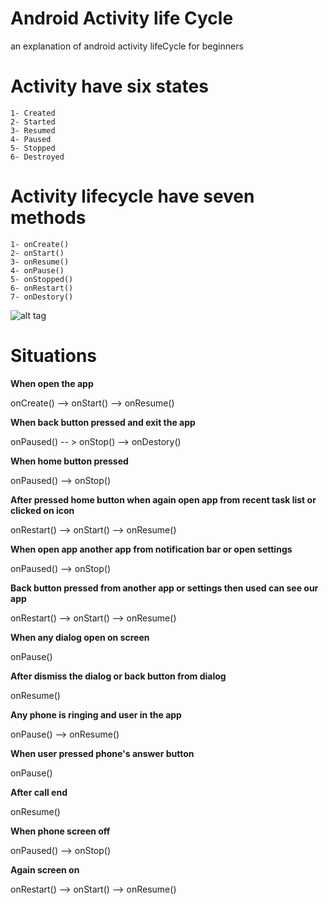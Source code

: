# Android Activity life Cycle
an explanation of android activity lifeCycle for beginners 


# Activity have six states
	1- Created
	2- Started
	3- Resumed
	4- Paused
	5- Stopped
	6- Destroyed

# Activity lifecycle have seven methods
	1- onCreate()
	2- onStart()
	3- onResume()
	4- onPause()
	5- onStopped()
	6- onRestart()
	7- onDestory()
![alt tag](http://developer.android.com/images/activity_lifecycle.png)


# Situations

**When open the app**

onCreate() --> onStart() -->  onResume()

**When back button pressed and exit the app**

onPaused() -- > onStop() --> onDestory()

**When home button pressed**

onPaused() --> onStop()

**After pressed home button when again open app from recent task list or clicked on icon**

onRestart() --> onStart() --> onResume()

**When open app another app from notification bar or open settings**

onPaused() --> onStop()

**Back button pressed from another app or settings then used can see our app**

onRestart() --> onStart() --> onResume()

**When any dialog open on screen**

onPause()

**After dismiss the dialog or back button from dialog**

onResume()

**Any phone is ringing and user in the app**

onPause() --> onResume() 

**When user pressed phone's answer button**

onPause()

**After call end**

onResume()

**When phone screen off**

onPaused() --> onStop()

**Again screen on**

onRestart() --> onStart() --> onResume()
